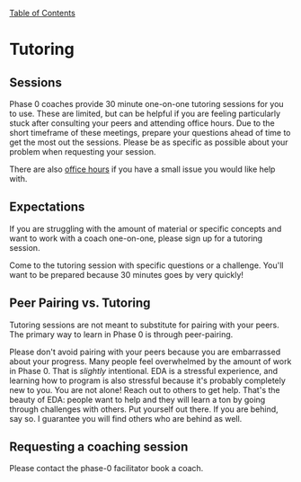 [Table of Contents](readme.md)

# Tutoring

## Sessions
Phase 0 coaches provide 30 minute one-on-one tutoring sessions for you to use. These are limited, but can be helpful if you are feeling particularly stuck after consulting your peers and attending office hours. Due to the short timeframe of these meetings, prepare your questions ahead of time to get the most out the sessions. Please be as specific as possible about your problem when requesting your session.

There are also [office hours](office-hours.md) if you have a small issue you would like help with.


## Expectations
If you are struggling with the amount of material or specific concepts and want to work with a coach one-on-one, please sign up for a tutoring session.

Come to the tutoring session with specific questions or a challenge. You'll want to be prepared because 30 minutes goes by very quickly!


## Peer Pairing vs. Tutoring

Tutoring sessions are not meant to substitute for pairing with your peers. The primary way to learn in Phase 0 is through peer-pairing.

Please don't avoid pairing with your peers because you are embarrassed about your progress. Many people feel overwhelmed by the amount of work in Phase 0. That is *slightly* intentional. EDA is a stressful experience, and learning how to program is also stressful because it's probably completely new to you. You are not alone! Reach out to others to get help. That's the beauty of EDA: people want to help and they will learn a ton by going through challenges with others. Put yourself out there. If you are behind, say so. I guarantee you will find others who are behind as well.

## Requesting a coaching session 

Please contact the phase-0 facilitator book a coach.
